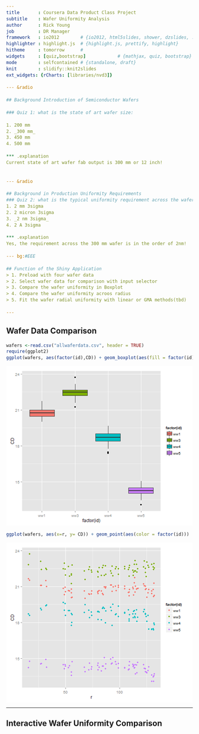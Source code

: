 ```yaml
---
title       : Coursera Data Product Class Project
subtitle    : Wafer Uniformity Analysis
author      : Rick Young
job         : DR Manager
framework   : io2012        # {io2012, html5slides, shower, dzslides, ...}
highlighter : highlight.js  # {highlight.js, prettify, highlight}
hitheme     : tomorrow      # 
widgets     : [quiz,bootstrap]            # {mathjax, quiz, bootstrap}
mode        : selfcontained # {standalone, draft}
knit        : slidify::knit2slides
ext_widgets: {rCharts: [libraries/nvd3]}

--- &radio

## Background Introduction of Semiconductor Wafers

### Quiz 1: what is the state of art wafer size:

1. 200 mm
2. _300 mm_
3. 450 mm
4. 500 mm

*** .explanation 
Current state of art wafer fab output is 300 mm or 12 inch!


--- &radio

## Background in Production Uniformity Requirements
### Quiz 2: what is the typical uniformity requirement across the wafer:
1. 2 mm 3sigma
2. 2 micron 3sigma
3. _2 nm 3sigma_
4. 2 A 3sigma

*** .explanation 
Yes, the requirement across the 300 mm wafer is in the order of 2nm!

--- bg:#EEE

## Function of the Shiny Application
> 1. Preload with four wafer data
> 2. Select wafer data for comparison with input selector
> 3. Compare the wafer uniformity in Boxplot
> 4. Compare the wafer uniformity acroos radius
> 5. Fit the wafer radial uniformity with linear or GMA methods(tbd)

---
```


## Wafer Data Comparison

```r
wafers <-read.csv("allwaferdata.csv", header = TRUE)
require(ggplot2)
ggplot(wafers, aes(factor(id),CD)) + geom_boxplot(aes(fill = factor(id)))
```

<img src="assets/fig/simple-plot-1.png" title="plot of chunk simple-plot" alt="plot of chunk simple-plot" style="display: block; margin: auto;" />

```r
ggplot(wafers, aes(x=r, y= CD)) + geom_point(aes(color = factor(id)))
```

<img src="assets/fig/simple-plot-2.png" title="plot of chunk simple-plot" alt="plot of chunk simple-plot" style="display: block; margin: auto;" />

--- 

## Interactive Wafer Uniformity Comparison

<div id = 'chart1d477505cda' class = 'rChart nvd3'></div>
<script type='text/javascript'>
 $(document).ready(function(){
      drawchart1d477505cda()
    });
    function drawchart1d477505cda(){  
      var opts = {
 "dom": "chart1d477505cda",
"width":    800,
"height":    400,
"x": "r",
"y": "CD",
"group": "id",
"xlim": [      0,    150 ],
"type": "scatterChart",
"id": "chart1d477505cda" 
},
        data = [
 {
 "X": 1,
"x":      -47.12586,
"y":      -113.6432,
"CD":          21.07,
"id": "ww1",
"r":  123.026922204 
},
{
 "X": 2,
"x":      -21.97588,
"y":      -113.5862,
"CD":          20.79,
"id": "ww1",
"r": 115.6925413854 
},
{
 "X": 3,
"x":       3.174135,
"y":      -113.5291,
"CD":           21.3,
"id": "ww1",
"r": 113.5734638012 
},
{
 "X": 4,
"x":       28.32412,
"y":       -113.472,
"CD":          20.85,
"id": "ww1",
"r": 116.9536256718 
},
{
 "X": 5,
"x":       53.47416,
"y":       -113.415,
"CD":          20.11,
"id": "ww1",
"r": 125.3891861873 
},
{
 "X": 6,
"x":      -97.49921,
"y":      -81.45745,
"CD":          20.74,
"id": "ww1",
"r": 127.0488571815 
},
{
 "X": 7,
"x":      -72.34921,
"y":      -81.40037,
"CD":          20.54,
"id": "ww1",
"r": 108.9055940885 
},
{
 "X": 8,
"x":      -47.19918,
"y":      -81.34329,
"CD":          20.95,
"id": "ww1",
"r": 94.04516691833 
},
{
 "X": 9,
"x":       -22.0492,
"y":      -81.28623,
"CD":          20.42,
"id": "ww1",
"r": 84.22362143872 
},
{
 "X": 10,
"x":       3.100826,
"y":      -81.22913,
"CD":          20.66,
"id": "ww1",
"r": 81.28829363715 
},
{
 "X": 11,
"x":       28.25084,
"y":      -81.17205,
"CD":          20.97,
"id": "ww1",
"r": 85.94772633356 
},
{
 "X": 12,
"x":       53.40086,
"y":      -81.11497,
"CD":          20.65,
"id": "ww1",
"r": 97.11483000469 
},
{
 "X": 13,
"x":       78.55088,
"y":      -81.05788,
"CD":          20.28,
"id": "ww1",
"r": 112.8743578448 
},
{
 "X": 14,
"x":       103.7009,
"y":      -81.00079,
"CD":          20.17,
"id": "ww1",
"r": 131.5864911054 
},
{
 "X": 15,
"x":      -122.7225,
"y":      -49.21452,
"CD":          20.26,
"id": "ww1",
"r": 132.2228459272 
},
{
 "X": 16,
"x":      -97.57252,
"y":      -49.15741,
"CD":          20.75,
"id": "ww1",
"r": 109.2558813843 
},
{
 "X": 17,
"x":      -72.42249,
"y":      -49.10034,
"CD":          20.95,
"id": "ww1",
"r": 87.49777394835 
},
{
 "X": 18,
"x":      -47.27249,
"y":      -49.04327,
"CD":          19.99,
"id": "ww1",
"r": 68.11703636458 
},
{
 "X": 19,
"x":      -22.12248,
"y":      -48.98621,
"CD":          20.62,
"id": "ww1",
"r": 53.74991061867 
},
{
 "X": 20,
"x":       3.027533,
"y":      -48.92909,
"CD":          20.32,
"id": "ww1",
"r": 49.02266622996 
},
{
 "X": 21,
"x":       28.17754,
"y":      -48.87204,
"CD":           20.1,
"id": "ww1",
"r": 56.41320815388 
},
{
 "X": 22,
"x":       53.32751,
"y":      -48.81492,
"CD":          20.34,
"id": "ww1",
"r": 72.29605616772 
},
{
 "X": 23,
"x":       78.47756,
"y":      -48.75787,
"CD":          21.12,
"id": "ww1",
"r": 92.39078585276 
},
{
 "X": 24,
"x":       103.6276,
"y":      -48.70076,
"CD":          20.54,
"id": "ww1",
"r": 114.5008450027 
},
{
 "X": 25,
"x":      -122.7958,
"y":      -16.91448,
"CD":          20.76,
"id": "ww1",
"r": 123.9552666542 
},
{
 "X": 26,
"x":      -97.64574,
"y":       -16.8574,
"CD":          20.92,
"id": "ww1",
"r": 99.09017345281 
},
{
 "X": 27,
"x":      -72.49577,
"y":      -16.80033,
"CD":          20.62,
"id": "ww1",
"r": 74.41698566861 
},
{
 "X": 28,
"x":      -47.34576,
"y":       -16.7433,
"CD":          20.55,
"id": "ww1",
"r": 50.21911075345 
},
{
 "X": 29,
"x":      -22.19573,
"y":      -16.68618,
"CD":          21.09,
"id": "ww1",
"r":  27.7683098734 
},
{
 "X": 30,
"x":       2.954264,
"y":      -16.62913,
"CD":          21.52,
"id": "ww1",
"r": 16.88951273242 
},
{
 "X": 31,
"x":       28.10427,
"y":      -16.57205,
"CD":          21.01,
"id": "ww1",
"r": 32.62641312549 
},
{
 "X": 32,
"x":       53.25428,
"y":      -16.51496,
"CD":          20.07,
"id": "ww1",
"r":  55.7562753609 
},
{
 "X": 33,
"x":       78.40429,
"y":      -16.45788,
"CD":          20.41,
"id": "ww1",
"r": 80.11301083157 
},
{
 "X": 34,
"x":       103.5543,
"y":      -16.40078,
"CD":           20.8,
"id": "ww1",
"r": 104.8450219758 
},
{
 "X": 35,
"x":       128.7043,
"y":      -16.34366,
"CD":           20.4,
"id": "ww1",
"r": 129.7378590107 
},
{
 "X": 36,
"x":       -122.869,
"y":       15.38554,
"CD":          21.03,
"id": "ww1",
"r": 123.8285346844 
},
{
 "X": 37,
"x":      -97.71903,
"y":       15.44259,
"CD":          21.09,
"id": "ww1",
"r": 98.93170578762 
},
{
 "X": 38,
"x":      -72.56901,
"y":       15.49966,
"CD":          20.37,
"id": "ww1",
"r": 74.20579945325 
},
{
 "X": 39,
"x":      -47.41904,
"y":       15.55672,
"CD":          20.92,
"id": "ww1",
"r": 49.90567995409 
},
{
 "X": 40,
"x":      -22.26902,
"y":        15.6138,
"CD":          21.08,
"id": "ww1",
"r": 27.19742638928 
},
{
 "X": 41,
"x":       2.881018,
"y":       15.67087,
"CD":          21.66,
"id": "ww1",
"r": 15.93350028315 
},
{
 "X": 42,
"x":       28.03103,
"y":       15.72794,
"CD":          21.48,
"id": "ww1",
"r": 32.14197784058 
},
{
 "X": 43,
"x":       53.18101,
"y":       15.78504,
"CD":          20.79,
"id": "ww1",
"r": 55.47420402693 
},
{
 "X": 44,
"x":       78.33102,
"y":       15.84213,
"CD":          20.53,
"id": "ww1",
"r": 79.91696801792 
},
{
 "X": 45,
"x":        103.481,
"y":       15.89922,
"CD":          21.04,
"id": "ww1",
"r": 104.6952843141 
},
{
 "X": 46,
"x":        128.631,
"y":        15.9563,
"CD":          20.61,
"id": "ww1",
"r": 129.6168880613 
},
{
 "X": 47,
"x":      -122.9424,
"y":       47.68547,
"CD":          21.28,
"id": "ww1",
"r": 131.8663632883 
},
{
 "X": 48,
"x":      -97.79234,
"y":       47.74257,
"CD":          20.23,
"id": "ww1",
"r": 108.8241460012 
},
{
 "X": 49,
"x":      -72.64233,
"y":       47.79964,
"CD":          20.87,
"id": "ww1",
"r": 86.95811458374 
},
{
 "X": 50,
"x":      -47.49231,
"y":       47.85668,
"CD":          20.63,
"id": "ww1",
"r": 67.42240970003 
},
{
 "X": 51,
"x":      -22.34233,
"y":       47.91378,
"CD":          20.66,
"id": "ww1",
"r": 52.86690858862 
},
{
 "X": 52,
"x":       2.807684,
"y":       47.97083,
"CD":          20.83,
"id": "ww1",
"r": 48.05292520058 
},
{
 "X": 53,
"x":       27.95771,
"y":       48.02794,
"CD":          20.48,
"id": "ww1",
"r":  55.5726242775 
},
{
 "X": 54,
"x":       53.10772,
"y":       48.08501,
"CD":          20.39,
"id": "ww1",
"r": 71.64215316626 
},
{
 "X": 55,
"x":       78.25773,
"y":       48.14211,
"CD":          21.11,
"id": "ww1",
"r": 91.88000359167 
},
{
 "X": 56,
"x":       103.4077,
"y":       48.19918,
"CD":          21.74,
"id": "ww1",
"r": 114.0890589494 
},
{
 "X": 57,
"x":       -97.8656,
"y":       80.04258,
"CD":          20.47,
"id": "ww1",
"r": 126.4297839768 
},
{
 "X": 58,
"x":      -72.71557,
"y":       80.09961,
"CD":          20.49,
"id": "ww1",
"r": 108.1827234016 
},
{
 "X": 59,
"x":      -47.56559,
"y":       80.15672,
"CD":           20.6,
"id": "ww1",
"r": 93.20721599322 
},
{
 "X": 60,
"x":      -22.41558,
"y":       80.21376,
"CD":          20.61,
"id": "ww1",
"r": 83.28688684345 
},
{
 "X": 61,
"x":       2.734433,
"y":       80.27084,
"CD":           20.6,
"id": "ww1",
"r": 80.31740084276 
},
{
 "X": 62,
"x":       27.88443,
"y":       80.32795,
"CD":          20.32,
"id": "ww1",
"r": 85.03011812074 
},
{
 "X": 63,
"x":       53.03444,
"y":       80.38503,
"CD":          21.04,
"id": "ww1",
"r":  96.3037116326 
},
{
 "X": 64,
"x":       78.18444,
"y":        80.4421,
"CD":          20.92,
"id": "ww1",
"r": 112.1772620032 
},
{
 "X": 65,
"x":       103.3344,
"y":       80.49911,
"CD":          20.76,
"id": "ww1",
"r": 130.9889496643 
},
{
 "X": 66,
"x":      -47.63891,
"y":       112.4567,
"CD":          21.22,
"id": "ww1",
"r":  122.130975272 
},
{
 "X": 67,
"x":       -22.4889,
"y":       112.5138,
"CD":          21.03,
"id": "ww1",
"r":  114.739294985 
},
{
 "X": 68,
"x":       2.661116,
"y":       112.5708,
"CD":          20.82,
"id": "ww1",
"r": 112.6022493159 
},
{
 "X": 69,
"x":       27.81109,
"y":       112.6279,
"CD":           20.8,
"id": "ww1",
"r": 116.0107778846 
},
{
 "X": 70,
"x":       52.96112,
"y":        112.685,
"CD":           20.8,
"id": "ww1",
"r": 124.5101982034 
},
{
 "X": 71,
"x":      -47.13216,
"y":      -113.6007,
"CD":          23.12,
"id": "ww3",
"r": 122.9900790583 
},
{
 "X": 72,
"x":      -21.98217,
"y":      -113.5457,
"CD":          22.84,
"id": "ww3",
"r": 115.6539743649 
},
{
 "X": 73,
"x":       3.167822,
"y":      -113.4907,
"CD":          22.87,
"id": "ww3",
"r": 113.5349024869 
},
{
 "X": 74,
"x":       28.31782,
"y":      -113.4356,
"CD":          22.47,
"id": "ww3",
"r": 116.9167835553 
},
{
 "X": 75,
"x":       53.46785,
"y":      -113.3806,
"CD":          23.04,
"id": "ww3",
"r": 125.3553805785 
},
{
 "X": 76,
"x":      -97.50289,
"y":      -81.41088,
"CD":          22.62,
"id": "ww3",
"r": 127.0218285994 
},
{
 "X": 77,
"x":      -72.35289,
"y":      -81.35582,
"CD":          22.58,
"id": "ww3",
"r": 108.8747451856 
},
{
 "X": 78,
"x":      -47.20289,
"y":      -81.30079,
"CD":          21.91,
"id": "ww3",
"r": 94.01027219925 
},
{
 "X": 79,
"x":      -22.05289,
"y":      -81.24576,
"CD":          22.57,
"id": "ww3",
"r": 84.18553008285 
},
{
 "X": 80,
"x":       3.097125,
"y":       -81.1907,
"CD":          22.58,
"id": "ww3",
"r": 81.24975045965 
},
{
 "X": 81,
"x":       28.24715,
"y":      -81.13564,
"CD":          21.94,
"id": "ww3",
"r": 85.91212697479 
},
{
 "X": 82,
"x":       53.39717,
"y":       -81.0806,
"CD":          22.63,
"id": "ww3",
"r": 97.08409478575 
},
{
 "X": 83,
"x":        78.5472,
"y":      -81.02553,
"CD":          22.21,
"id": "ww3",
"r":  112.848567291 
},
{
 "X": 84,
"x":       103.6972,
"y":      -80.97047,
"CD":          22.42,
"id": "ww3",
"r": 131.5649128752 
},
{
 "X": 85,
"x":      -122.7236,
"y":      -49.16593,
"CD":          22.54,
"id": "ww3",
"r": 132.2057890931 
},
{
 "X": 86,
"x":      -97.57363,
"y":      -49.11088,
"CD":          22.75,
"id": "ww3",
"r": 109.2359455754 
},
{
 "X": 87,
"x":      -72.42358,
"y":      -49.05584,
"CD":          22.01,
"id": "ww3",
"r": 87.47371249765 
},
{
 "X": 88,
"x":      -47.27359,
"y":      -49.00079,
"CD":          21.58,
"id": "ww3",
"r": 68.08722150383 
},
{
 "X": 89,
"x":      -22.12358,
"y":      -48.94576,
"CD":          21.87,
"id": "ww3",
"r": 53.71350122636 
},
{
 "X": 90,
"x":       3.026428,
"y":      -48.89068,
"CD":          22.94,
"id": "ww3",
"r":  48.9842613224 
},
{
 "X": 91,
"x":       28.17645,
"y":      -48.83566,
"CD":          22.79,
"id": "ww3",
"r": 56.38114952924 
},
{
 "X": 92,
"x":       53.32642,
"y":      -48.78057,
"CD":          22.63,
"id": "ww3",
"r": 72.27206292573 
},
{
 "X": 93,
"x":       78.47647,
"y":      -48.72553,
"CD":           22.1,
"id": "ww3",
"r": 92.37279695582 
},
{
 "X": 94,
"x":       103.6265,
"y":      -48.67044,
"CD":          23.16,
"id": "ww3",
"r": 114.4869566022 
},
{
 "X": 95,
"x":      -122.7943,
"y":      -16.86591,
"CD":           22.5,
"id": "ww3",
"r": 123.9471622613 
},
{
 "X": 96,
"x":      -97.64426,
"y":      -16.81087,
"CD":          22.49,
"id": "ww3",
"r": 99.08080975196 
},
{
 "X": 97,
"x":      -72.49426,
"y":      -16.75583,
"CD":          22.22,
"id": "ww3",
"r": 74.40548079232 
},
{
 "X": 98,
"x":      -47.34426,
"y":      -16.70084,
"CD":          21.95,
"id": "ww3",
"r": 50.20355576703 
},
{
 "X": 99,
"x":      -22.19423,
"y":      -16.64576,
"CD":          22.42,
"id": "ww3",
"r": 27.74284000009 
},
{
 "X": 100,
"x":       2.955752,
"y":      -16.59073,
"CD":          23.72,
"id": "ww3",
"r": 16.85196700146 
},
{
 "X": 101,
"x":       28.10578,
"y":      -16.53567,
"CD":          22.41,
"id": "ww3",
"r": 32.60925101497 
},
{
 "X": 102,
"x":       53.25578,
"y":       -16.4806,
"CD":          22.05,
"id": "ww3",
"r": 55.74754057148 
},
{
 "X": 103,
"x":       78.40578,
"y":      -16.42554,
"CD":          22.19,
"id": "ww3",
"r": 80.10783171264 
},
{
 "X": 104,
"x":       103.5558,
"y":      -16.37046,
"CD":          22.66,
"id": "ww3",
"r": 104.8417649329 
},
{
 "X": 105,
"x":       128.7058,
"y":      -16.31536,
"CD":          22.87,
"id": "ww3",
"r": 129.7357850617 
},
{
 "X": 106,
"x":       -122.865,
"y":        15.4341,
"CD":          22.17,
"id": "ww3",
"r": 123.8306087678 
},
{
 "X": 107,
"x":      -97.71496,
"y":       15.48911,
"CD":          22.02,
"id": "ww3",
"r": 98.93495811084 
},
{
 "X": 108,
"x":      -72.56494,
"y":       15.54413,
"CD":          22.36,
"id": "ww3",
"r": 74.21112109826 
},
{
 "X": 109,
"x":      -47.41496,
"y":       15.59916,
"CD":          22.46,
"id": "ww3",
"r": 49.91505008018 
},
{
 "X": 110,
"x":      -22.26493,
"y":       15.65422,
"CD":           23.1,
"id": "ww3",
"r": 27.21730537201 
},
{
 "X": 111,
"x":       2.885103,
"y":       15.70927,
"CD":          22.81,
"id": "ww3",
"r": 15.97200623759 
},
{
 "X": 112,
"x":       28.03511,
"y":       15.76432,
"CD":          22.52,
"id": "ww3",
"r": 32.16335146987 
},
{
 "X": 113,
"x":       53.18509,
"y":        15.8194,
"CD":          21.24,
"id": "ww3",
"r": 55.48790151617 
},
{
 "X": 114,
"x":       78.33511,
"y":       15.87446,
"CD":          22.28,
"id": "ww3",
"r": 79.92739166896 
},
{
 "X": 115,
"x":       103.4851,
"y":       15.92954,
"CD":          22.48,
"id": "ww3",
"r":  104.703945325 
},
{
 "X": 116,
"x":       128.6351,
"y":       15.98462,
"CD":          22.86,
"id": "ww3",
"r":  129.624446107 
},
{
 "X": 117,
"x":      -122.9357,
"y":       47.73404,
"CD":          22.92,
"id": "ww3",
"r": 131.8776892018 
},
{
 "X": 118,
"x":      -97.78564,
"y":       47.78909,
"CD":          21.85,
"id": "ww3",
"r": 108.8385433256 
},
{
 "X": 119,
"x":      -72.63563,
"y":       47.84413,
"CD":          22.74,
"id": "ww3",
"r": 86.97698270781 
},
{
 "X": 120,
"x":       -47.4856,
"y":       47.89914,
"CD":          22.29,
"id": "ww3",
"r": 67.44783035873 
},
{
 "X": 121,
"x":      -22.33563,
"y":        47.9542,
"CD":          22.66,
"id": "ww3",
"r": 52.90071516659 
},
{
 "X": 122,
"x":       2.814388,
"y":       48.00921,
"CD":          22.47,
"id": "ww3",
"r": 48.09163154478 
},
{
 "X": 123,
"x":       27.96441,
"y":        48.0643,
"CD":          21.96,
"id": "ww3",
"r": 55.60742001872 
},
{
 "X": 124,
"x":       53.11443,
"y":       48.11936,
"CD":          22.43,
"id": "ww3",
"r": 71.67018544021 
},
{
 "X": 125,
"x":       78.26444,
"y":       48.17442,
"CD":          22.29,
"id": "ww3",
"r": 91.90265127215 
},
{
 "X": 126,
"x":       103.4144,
"y":       48.22948,
"CD":           22.3,
"id": "ww3",
"r": 114.1079351686 
},
{
 "X": 127,
"x":      -97.85635,
"y":        80.0891,
"CD":          22.76,
"id": "ww3",
"r": 126.4520825219 
},
{
 "X": 128,
"x":      -72.70629,
"y":       80.14409,
"CD":          22.42,
"id": "ww3",
"r": 108.2094255021 
},
{
 "X": 129,
"x":       -47.5563,
"y":       80.19913,
"CD":          22.69,
"id": "ww3",
"r": 93.23895174468 
},
{
 "X": 130,
"x":      -22.40629,
"y":       80.25415,
"CD":          21.92,
"id": "ww3",
"r": 83.32328860401 
},
{
 "X": 131,
"x":       2.743725,
"y":       80.30922,
"CD":          21.79,
"id": "ww3",
"r": 80.35607533898 
},
{
 "X": 132,
"x":       27.89372,
"y":        80.3643,
"CD":          22.76,
"id": "ww3",
"r": 85.06750454744 
},
{
 "X": 133,
"x":       53.04374,
"y":       80.41934,
"CD":          22.48,
"id": "ww3",
"r": 96.33747245607 
},
{
 "X": 134,
"x":       78.19375,
"y":       80.47438,
"CD":          22.37,
"id": "ww3",
"r": 112.2068998567 
},
{
 "X": 135,
"x":       103.3437,
"y":        80.5294,
"CD":          22.65,
"id": "ww3",
"r": 131.0149021831 
},
{
 "X": 136,
"x":      -47.62699,
"y":       112.4991,
"CD":          22.65,
"id": "ww3",
"r": 122.1653702048 
},
{
 "X": 137,
"x":      -22.47698,
"y":       112.5542,
"CD":          22.31,
"id": "ww3",
"r": 114.7765767374 
},
{
 "X": 138,
"x":       2.673048,
"y":       112.6092,
"CD":          21.94,
"id": "ww3",
"r": 112.6409211177 
},
{
 "X": 139,
"x":       27.82303,
"y":       112.6642,
"CD":          22.19,
"id": "ww3",
"r": 116.0488817698 
},
{
 "X": 140,
"x":       52.97306,
"y":       112.7193,
"CD":          21.82,
"id": "ww3",
"r": 124.5463194087 
},
{
 "X": 141,
"x":      -47.14779,
"y":      -113.6132,
"CD":          19.07,
"id": "ww4",
"r": 123.0076148705 
},
{
 "X": 142,
"x":      -21.99781,
"y":      -113.5656,
"CD":          19.05,
"id": "ww4",
"r": 115.6764848539 
},
{
 "X": 143,
"x":       3.152197,
"y":       -113.518,
"CD":          18.98,
"id": "ww4",
"r": 113.5617570748 
},
{
 "X": 144,
"x":        28.3022,
"y":      -113.4704,
"CD":          18.43,
"id": "ww4",
"r": 116.9467665265 
},
{
 "X": 145,
"x":       53.45226,
"y":      -113.4228,
"CD":          18.08,
"id": "ww4",
"r": 125.3869038574 
},
{
 "X": 146,
"x":      -97.50902,
"y":      -81.40839,
"CD":          17.42,
"id": "ww4",
"r": 127.0249382749 
},
{
 "X": 147,
"x":      -72.35901,
"y":      -81.36077,
"CD":          18.27,
"id": "ww4",
"r": 108.8825110988 
},
{
 "X": 148,
"x":      -47.20898,
"y":      -81.31318,
"CD":           19.5,
"id": "ww4",
"r": 94.02404497974 
},
{
 "X": 149,
"x":      -22.05898,
"y":      -81.26559,
"CD":          19.17,
"id": "ww4",
"r": 84.20626293031 
},
{
 "X": 150,
"x":       3.091048,
"y":      -81.21799,
"CD":          18.86,
"id": "ww4",
"r": 81.27678929054 
},
{
 "X": 151,
"x":       28.24108,
"y":      -81.17039,
"CD":          19.18,
"id": "ww4",
"r": 85.94295091698 
},
{
 "X": 152,
"x":       53.39111,
"y":       -81.1228,
"CD":           18.7,
"id": "ww4",
"r": 97.11600952918 
},
{
 "X": 153,
"x":       78.54115,
"y":       -81.0752,
"CD":          18.91,
"id": "ww4",
"r": 112.8800261267 
},
{
 "X": 154,
"x":       103.6911,
"y":      -81.02762,
"CD":          17.38,
"id": "ww4",
"r": 131.5952864736 
},
{
 "X": 155,
"x":      -122.7202,
"y":      -49.15599,
"CD":           17.8,
"id": "ww4",
"r": 132.1989366104 
},
{
 "X": 156,
"x":      -97.57015,
"y":      -49.10836,
"CD":          18.65,
"id": "ww4",
"r": 109.2317041564 
},
{
 "X": 157,
"x":       -72.4201,
"y":      -49.06075,
"CD":          18.94,
"id": "ww4",
"r":  87.4735850104 
},
{
 "X": 158,
"x":      -47.27011,
"y":      -49.01316,
"CD":          19.49,
"id": "ww4",
"r": 68.09370861245 
},
{
 "X": 159,
"x":      -22.12009,
"y":      -48.96558,
"CD":          18.99,
"id": "ww4",
"r": 53.73012568703 
},
{
 "X": 160,
"x":       3.029932,
"y":      -48.91795,
"CD":          19.01,
"id": "ww4",
"r": 49.01169574833 
},
{
 "X": 161,
"x":       28.17996,
"y":      -48.87039,
"CD":          18.63,
"id": "ww4",
"r": 56.41298755033 
},
{
 "X": 162,
"x":       53.32994,
"y":      -48.82276,
"CD":           18.4,
"id": "ww4",
"r":  72.3031423551 
},
{
 "X": 163,
"x":          78.48,
"y":       -48.7752,
"CD":          18.99,
"id": "ww4",
"r": 92.40200503799 
},
{
 "X": 164,
"x":         103.63,
"y":      -48.72759,
"CD":          18.39,
"id": "ww4",
"r": 114.5144310871 
},
{
 "X": 165,
"x":      -122.7812,
"y":      -16.85592,
"CD":          18.68,
"id": "ww4",
"r":     123.932825 
},
{
 "X": 166,
"x":       -97.6312,
"y":      -16.80833,
"CD":          19.34,
"id": "ww4",
"r": 99.06750814888 
},
{
 "X": 167,
"x":       -72.4812,
"y":      -16.76073,
"CD":          18.57,
"id": "ww4",
"r": 74.39386012013 
},
{
 "X": 168,
"x":      -47.33119,
"y":      -16.71318,
"CD":          18.59,
"id": "ww4",
"r": 50.19533775689 
},
{
 "X": 169,
"x":      -22.18115,
"y":      -16.66554,
"CD":          19.05,
"id": "ww4",
"r": 27.74425415855 
},
{
 "X": 170,
"x":        2.96885,
"y":      -16.61796,
"CD":          18.59,
"id": "ww4",
"r": 16.88107416263 
},
{
 "X": 171,
"x":       28.11889,
"y":      -16.57037,
"CD":          19.44,
"id": "ww4",
"r": 32.63815461648 
},
{
 "X": 172,
"x":       53.26891,
"y":      -16.52277,
"CD":          17.99,
"id": "ww4",
"r": 55.77256226014 
},
{
 "X": 173,
"x":       78.41892,
"y":      -16.47517,
"CD":          18.93,
"id": "ww4",
"r": 80.13088194008 
},
{
 "X": 174,
"x":       103.5689,
"y":      -16.42758,
"CD":          18.82,
"id": "ww4",
"r": 104.8636373195 
},
{
 "X": 175,
"x":        128.719,
"y":      -16.37998,
"CD":          17.39,
"id": "ww4",
"r": 129.7570217977 
},
{
 "X": 176,
"x":      -122.8424,
"y":       15.44408,
"CD":          18.72,
"id": "ww4",
"r": 123.8094295472 
},
{
 "X": 177,
"x":      -97.69234,
"y":       15.49166,
"CD":          18.48,
"id": "ww4",
"r": 98.91301645502 
},
{
 "X": 178,
"x":      -72.54232,
"y":       15.53925,
"CD":          18.85,
"id": "ww4",
"r":  74.1879807081 
},
{
 "X": 179,
"x":      -47.39232,
"y":       15.58683,
"CD":          19.58,
"id": "ww4",
"r": 49.88969096348 
},
{
 "X": 180,
"x":      -22.24228,
"y":       15.63444,
"CD":          19.16,
"id": "ww4",
"r": 27.18740027498 
},
{
 "X": 181,
"x":       2.907759,
"y":       15.68205,
"CD":          18.71,
"id": "ww4",
"r": 15.94934966087 
},
{
 "X": 182,
"x":       28.05778,
"y":       15.72964,
"CD":          19.38,
"id": "ww4",
"r": 32.16614047501 
},
{
 "X": 183,
"x":       53.20779,
"y":       15.77725,
"CD":          17.73,
"id": "ww4",
"r": 55.49766242146 
},
{
 "X": 184,
"x":        78.3578,
"y":       15.82485,
"CD":          18.89,
"id": "ww4",
"r": 79.93979421016 
},
{
 "X": 185,
"x":       103.5078,
"y":       15.87243,
"CD":          18.78,
"id": "ww4",
"r": 104.7177095574 
},
{
 "X": 186,
"x":       128.6578,
"y":       15.92002,
"CD":          17.43,
"id": "ww4",
"r": 129.6390239767 
},
{
 "X": 187,
"x":      -122.9035,
"y":       47.74406,
"CD":          17.92,
"id": "ww4",
"r": 131.8513010081 
},
{
 "X": 188,
"x":      -97.75346,
"y":       47.79166,
"CD":          18.13,
"id": "ww4",
"r": 108.8107609914 
},
{
 "X": 189,
"x":      -72.60343,
"y":       47.83927,
"CD":          17.96,
"id": "ww4",
"r": 86.94741975411 
},
{
 "X": 190,
"x":       -47.4534,
"y":       47.88684,
"CD":          18.82,
"id": "ww4",
"r":  67.4164269058 
},
{
 "X": 191,
"x":      -22.30342,
"y":       47.93446,
"CD":          18.99,
"id": "ww4",
"r": 52.86922544532 
},
{
 "X": 192,
"x":       2.846613,
"y":       47.98202,
"CD":          19.66,
"id": "ww4",
"r": 48.06638585178 
},
{
 "X": 193,
"x":       27.99664,
"y":       48.02965,
"CD":          18.74,
"id": "ww4",
"r": 55.59369685866 
},
{
 "X": 194,
"x":       53.14668,
"y":       48.07723,
"CD":          19.02,
"id": "ww4",
"r": 71.66581918527 
},
{
 "X": 195,
"x":       78.29669,
"y":       48.12484,
"CD":          19.26,
"id": "ww4",
"r": 91.90414511861 
},
{
 "X": 196,
"x":       103.4467,
"y":       48.17241,
"CD":           18.5,
"id": "ww4",
"r": 114.1131054091 
},
{
 "X": 197,
"x":      -97.81459,
"y":       80.09169,
"CD":          18.57,
"id": "ww4",
"r": 126.4214096739 
},
{
 "X": 198,
"x":      -72.66454,
"y":       80.13927,
"CD":          19.05,
"id": "ww4",
"r": 108.1778071951 
},
{
 "X": 199,
"x":      -47.51455,
"y":       80.18687,
"CD":          17.74,
"id": "ww4",
"r": 93.20711658505 
},
{
 "X": 200,
"x":      -22.36452,
"y":       80.23444,
"CD":          18.21,
"id": "ww4",
"r": 83.29307964617 
},
{
 "X": 201,
"x":       2.785503,
"y":       80.28206,
"CD":          18.24,
"id": "ww4",
"r": 80.33036900704 
},
{
 "X": 202,
"x":       27.93551,
"y":       80.32967,
"CD":          19.27,
"id": "ww4",
"r": 85.04850734298 
},
{
 "X": 203,
"x":       53.08554,
"y":       80.37726,
"CD":          18.63,
"id": "ww4",
"r": 96.32537818353 
},
{
 "X": 204,
"x":       78.23557,
"y":       80.42484,
"CD":          18.71,
"id": "ww4",
"r": 112.2005316487 
},
{
 "X": 205,
"x":       103.3856,
"y":       80.47235,
"CD":          17.46,
"id": "ww4",
"r": 131.0129054784 
},
{
 "X": 206,
"x":      -47.57562,
"y":       112.4869,
"CD":          18.89,
"id": "ww4",
"r": 122.1341159955 
},
{
 "X": 207,
"x":      -22.42562,
"y":       112.5345,
"CD":          18.69,
"id": "ww4",
"r": 114.7472096508 
},
{
 "X": 208,
"x":       2.724428,
"y":       112.5821,
"CD":           18.4,
"id": "ww4",
"r": 112.6150600423 
},
{
 "X": 209,
"x":       27.87441,
"y":       112.6296,
"CD":          18.09,
"id": "ww4",
"r":  116.027623991 
},
{
 "X": 210,
"x":       53.02446,
"y":       112.6772,
"CD":           18.5,
"id": "ww4",
"r": 124.5300957927 
},
{
 "X": 211,
"x":      -47.28884,
"y":      -113.5323,
"CD":          14.14,
"id": "ww5",
"r": 122.9870624571 
},
{
 "X": 212,
"x":      -22.13881,
"y":       -113.512,
"CD":          14.44,
"id": "ww5",
"r": 115.6507719482 
},
{
 "X": 213,
"x":       3.011251,
"y":      -113.4916,
"CD":          14.18,
"id": "ww5",
"r": 113.5315414462 
},
{
 "X": 214,
"x":        28.1613,
"y":      -113.4712,
"CD":          14.65,
"id": "ww5",
"r": 116.9135237991 
},
{
 "X": 215,
"x":       53.31139,
"y":      -113.4509,
"CD":          13.78,
"id": "ww5",
"r": 125.3523474632 
},
{
 "X": 216,
"x":      -97.61519,
"y":      -81.27305,
"CD":          14.28,
"id": "ww5",
"r": 127.0198172532 
},
{
 "X": 217,
"x":      -72.46514,
"y":      -81.25267,
"CD":          14.39,
"id": "ww5",
"r": 108.8723697609 
},
{
 "X": 218,
"x":      -47.31506,
"y":      -81.23232,
"CD":          15.04,
"id": "ww5",
"r": 94.00747159341 
},
{
 "X": 219,
"x":      -22.16503,
"y":      -81.21196,
"CD":          14.33,
"id": "ww5",
"r": 84.18236752398 
},
{
 "X": 220,
"x":       2.985059,
"y":      -81.19157,
"CD":          14.23,
"id": "ww5",
"r": 81.24642525243 
},
{
 "X": 221,
"x":       28.13513,
"y":       -81.1712,
"CD":          15.05,
"id": "ww5",
"r":  85.9089590762 
},
{
 "X": 222,
"x":       53.28519,
"y":      -81.15083,
"CD":          14.49,
"id": "ww5",
"r":  97.0812478444 
},
{
 "X": 223,
"x":       78.43526,
"y":      -81.13044,
"CD":          14.39,
"id": "ww5",
"r": 112.8460823682 
},
{
 "X": 224,
"x":       103.5853,
"y":      -81.11005,
"CD":          13.08,
"id": "ww5",
"r":  131.562740117 
},
{
 "X": 225,
"x":      -122.7915,
"y":      -48.99336,
"CD":          13.68,
"id": "ww5",
"r": 132.2047722147 
},
{
 "X": 226,
"x":       -97.6414,
"y":      -48.97296,
"CD":           14.7,
"id": "ww5",
"r": 109.2345815441 
},
{
 "X": 227,
"x":      -72.49131,
"y":       -48.9526,
"CD":          14.52,
"id": "ww5",
"r": 87.47197878336 
},
{
 "X": 228,
"x":      -47.34126,
"y":      -48.93225,
"CD":          13.87,
"id": "ww5",
"r": 68.08494685648 
},
{
 "X": 229,
"x":      -22.19121,
"y":      -48.91188,
"CD":          14.36,
"id": "ww5",
"r":  53.7105372008 
},
{
 "X": 230,
"x":       2.958857,
"y":      -48.89148,
"CD":          14.13,
"id": "ww5",
"r": 48.98093150744 
},
{
 "X": 231,
"x":       28.10893,
"y":      -48.87115,
"CD":          14.72,
"id": "ww5",
"r": 56.37819834003 
},
{
 "X": 232,
"x":       53.25894,
"y":      -48.85073,
"CD":          14.57,
"id": "ww5",
"r": 72.26969289721 
},
{
 "X": 233,
"x":       78.40905,
"y":      -48.83036,
"CD":          14.51,
"id": "ww5",
"r": 92.37090006941 
},
{
 "X": 234,
"x":       103.5591,
"y":      -48.80995,
"CD":          14.46,
"id": "ww5",
"r": 114.4853633082 
},
{
 "X": 235,
"x":      -122.8176,
"y":      -16.69326,
"CD":          14.11,
"id": "ww5",
"r": 123.9468749069 
},
{
 "X": 236,
"x":      -97.66747,
"y":      -16.67289,
"CD":          14.17,
"id": "ww5",
"r": 99.08037120012 
},
{
 "X": 237,
"x":      -72.51744,
"y":      -16.65254,
"CD":          14.28,
"id": "ww5",
"r": 74.40488016659 
},
{
 "X": 238,
"x":      -47.36739,
"y":      -16.63221,
"CD":          14.35,
"id": "ww5",
"r": 50.20259002179 
},
{
 "X": 239,
"x":       -22.2173,
"y":      -16.61181,
"CD":          14.55,
"id": "ww5",
"r": 27.74095619776 
},
{
 "X": 240,
"x":       2.932738,
"y":      -16.59146,
"CD":          14.74,
"id": "ww5",
"r":  16.8486645497 
},
{
 "X": 241,
"x":       28.08281,
"y":      -16.57109,
"CD":          14.25,
"id": "ww5",
"r": 32.60744150166 
},
{
 "X": 242,
"x":       53.23287,
"y":       -16.5507,
"CD":          13.83,
"id": "ww5",
"r": 55.74642696108 
},
{
 "X": 243,
"x":       78.38293,
"y":      -16.53031,
"CD":          14.01,
"id": "ww5",
"r": 80.10702131574 
},
{
 "X": 244,
"x":        103.533,
"y":      -16.50992,
"CD":          14.18,
"id": "ww5",
"r": 104.8411157295 
},
{
 "X": 245,
"x":       128.6831,
"y":      -16.48947,
"CD":          13.07,
"id": "ww5",
"r": 129.7352798837 
},
{
 "X": 246,
"x":      -122.8437,
"y":       15.60684,
"CD":          13.88,
"id": "ww5",
"r": 123.8311272842 
},
{
 "X": 247,
"x":      -97.69363,
"y":       15.62717,
"CD":          14.55,
"id": "ww5",
"r": 98.93560423218 
},
{
 "X": 248,
"x":      -72.54356,
"y":       15.64752,
"CD":          14.08,
"id": "ww5",
"r": 74.21194634036 
},
{
 "X": 249,
"x":      -47.39353,
"y":       15.66788,
"CD":          14.47,
"id": "ww5",
"r": 49.91622130686 
},
{
 "X": 250,
"x":      -22.24345,
"y":       15.68825,
"CD":          14.52,
"id": "ww5",
"r": 27.21933606767 
},
{
 "X": 251,
"x":       2.906633,
"y":       15.70863,
"CD":          14.22,
"id": "ww5",
"r": 15.97528002489 
},
{
 "X": 252,
"x":       28.05668,
"y":       15.72898,
"CD":          14.89,
"id": "ww5",
"r": 32.16485822233 
},
{
 "X": 253,
"x":       53.20672,
"y":       15.74938,
"CD":          13.56,
"id": "ww5",
"r": 55.48871978648 
},
{
 "X": 254,
"x":       78.35678,
"y":       15.76976,
"CD":           14.4,
"id": "ww5",
"r": 79.92790690632 
},
{
 "X": 255,
"x":       103.5069,
"y":       15.79016,
"CD":          14.22,
"id": "ww5",
"r": 104.7043814768 
},
{
 "X": 256,
"x":       128.6569,
"y":       15.81058,
"CD":           13.6,
"id": "ww5",
"r":  129.624736673 
},
{
 "X": 257,
"x":      -122.8699,
"y":       47.90684,
"CD":          13.52,
"id": "ww5",
"r": 131.8790265539 
},
{
 "X": 258,
"x":       -97.7198,
"y":       47.92721,
"CD":          14.08,
"id": "ww5",
"r": 108.8401431937 
},
{
 "X": 259,
"x":      -72.56974,
"y":       47.94757,
"CD":          14.13,
"id": "ww5",
"r":  86.9789436161 
},
{
 "X": 260,
"x":      -47.41965,
"y":       47.96791,
"CD":          14.24,
"id": "ww5",
"r": 67.45030463898 
},
{
 "X": 261,
"x":      -22.26963,
"y":       47.98829,
"CD":           14.2,
"id": "ww5",
"r": 52.90380324193 
},
{
 "X": 262,
"x":       2.880442,
"y":       48.00862,
"CD":          14.47,
"id": "ww5",
"r": 48.09495337787 
},
{
 "X": 263,
"x":       28.03051,
"y":       48.02904,
"CD":          13.83,
"id": "ww5",
"r": 55.61023443739 
},
{
 "X": 264,
"x":       53.18057,
"y":        48.0494,
"CD":          14.03,
"id": "ww5",
"r": 71.67229496734 
},
{
 "X": 265,
"x":       78.33065,
"y":       48.06981,
"CD":          14.91,
"id": "ww5",
"r": 91.90428370244 
},
{
 "X": 266,
"x":       103.4807,
"y":       48.09018,
"CD":          14.21,
"id": "ww5",
"r": 114.1092489018 
},
{
 "X": 267,
"x":      -97.74596,
"y":        80.2273,
"CD":          13.96,
"id": "ww5",
"r": 126.4543093833 
},
{
 "X": 268,
"x":      -72.59584,
"y":       80.24762,
"CD":          14.03,
"id": "ww5",
"r":  108.211997953 
},
{
 "X": 269,
"x":      -47.44581,
"y":       80.26801,
"CD":          14.57,
"id": "ww5",
"r": 93.24193432097 
},
{
 "X": 270,
"x":      -22.29574,
"y":       80.28833,
"CD":          13.93,
"id": "ww5",
"r": 83.32656212959 
},
{
 "X": 271,
"x":       2.854325,
"y":       80.30872,
"CD":          14.59,
"id": "ww5",
"r": 80.35942806693 
},
{
 "X": 272,
"x":       28.00437,
"y":       80.32912,
"CD":          14.33,
"id": "ww5",
"r": 85.07063100196 
},
{
 "X": 273,
"x":       53.15443,
"y":       80.34949,
"CD":           14.7,
"id": "ww5",
"r": 96.34019914805 
},
{
 "X": 274,
"x":        78.3045,
"y":       80.36987,
"CD":          14.49,
"id": "ww5",
"r": 112.2092274462 
},
{
 "X": 275,
"x":       103.4545,
"y":       80.39021,
"CD":          13.45,
"id": "ww5",
"r": 131.0168669832 
},
{
 "X": 276,
"x":      -47.47199,
"y":       112.5681,
"CD":          14.45,
"id": "ww5",
"r": 122.1686005984 
},
{
 "X": 277,
"x":      -22.32194,
"y":       112.5884,
"CD":          13.68,
"id": "ww5",
"r": 114.7798624321 
},
{
 "X": 278,
"x":        2.82815,
"y":       112.6088,
"CD":           14.3,
"id": "ww5",
"r": 112.6443086439 
},
{
 "X": 279,
"x":       27.97818,
"y":       112.6291,
"CD":          13.79,
"id": "ww5",
"r": 116.0521121002 
},
{
 "X": 280,
"x":       53.12826,
"y":       112.6495,
"CD":          13.83,
"id": "ww5",
"r": 124.5492748308 
} 
]
  
      if(!(opts.type==="pieChart" || opts.type==="sparklinePlus" || opts.type==="bulletChart")) {
        var data = d3.nest()
          .key(function(d){
            //return opts.group === undefined ? 'main' : d[opts.group]
            //instead of main would think a better default is opts.x
            return opts.group === undefined ? opts.y : d[opts.group];
          })
          .entries(data);
      }
      
      if (opts.disabled != undefined){
        data.map(function(d, i){
          d.disabled = opts.disabled[i]
        })
      }
      
      nv.addGraph(function() {
        var chart = nv.models[opts.type]()
          .width(opts.width)
          .height(opts.height)
          
        if (opts.type != "bulletChart"){
          chart
            .x(function(d) { return d[opts.x] })
            .y(function(d) { return d[opts.y] })
        }
          
         
        
          
        chart.xAxis
  .axisLabel("CD across wafer (mm)")

        
        
        chart.yAxis
  .axisLabel("Critical Dimension (CD) in nm")
      
       d3.select("#" + opts.id)
        .append('svg')
        .datum(data)
        .transition().duration(500)
        .call(chart);

       nv.utils.windowResize(chart.update);
       return chart;
      });
    };
</script>


